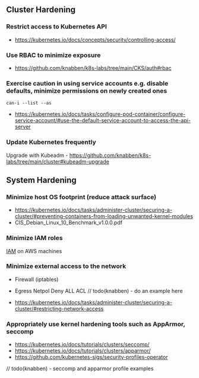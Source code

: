 ## Cluster Hardening

### Restrict access to Kubernetes API

* https://kubernetes.io/docs/concepts/security/controlling-access/

### Use RBAC to minimize exposure

* https://github.com/knabben/k8s-labs/tree/main/CKS/auth#rbac

### Exercise caution in using service accounts e.g. disable defaults, minimize permissions on newly created ones

```can-i --list --as```

* https://kubernetes.io/docs/tasks/configure-pod-container/configure-service-account/#use-the-default-service-account-to-access-the-api-server

### Update Kubernetes frequently

Upgrade with Kubeadm - https://github.com/knabben/k8s-labs/tree/main/cluster#kubeadm-upgrade

## System Hardening

### Minimize host OS footprint (reduce attack surface)

* https://kubernetes.io/docs/tasks/administer-cluster/securing-a-cluster/#preventing-containers-from-loading-unwanted-kernel-modules
* CIS_Debian_Linux_10_Benchmark_v1.0.0.pdf

### Minimize IAM roles

[IAM](https://github.com/kubernetes-sigs/security-profiles-operator) on AWS machines

### Minimize external access to the network

* Firewall (iptables)

* Egress Netpol Deny ALL ACL
  // todo(knabben) - do an example here

* https://kubernetes.io/docs/tasks/administer-cluster/securing-a-cluster/#restricting-network-access


### Appropriately use kernel hardening tools such as AppArmor, seccomp

* https://kubernetes.io/docs/tutorials/clusters/seccomp/
* https://kubernetes.io/docs/tutorials/clusters/apparmor/
* https://github.com/kubernetes-sigs/security-profiles-operator

// todo(knabben) - seccomp and apparmor profile examples